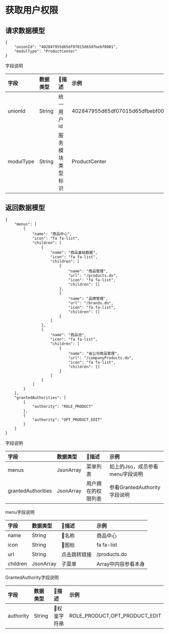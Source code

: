 # 获取用户权限

## 请求数据模型

```
{
    "unionId": "402847955d65df07015d65dfbebf0001",
    "modulType": "ProductCenter"
}
```

字段说明

| 字段 | 数据类型 | 描述 | 示例 |
| :--- | :--- | :--- | :--- |
| unionId | String | 统一用户id | 402847955d65df07015d65dfbebf0001 |
| modulType | String | 服务模块类型标识 | ProductCenter |

## 

## 返回数据模型

```
{
    "menus": [
        {
            "name": "商品中心",
            "icon": "fa fa-list",
            "children": [
                {
                    "name": "商品基础数据",
                    "icon": "fa fa-list",
                    "children": [
                        {
                            "name": "商品管理",
                            "url": "/products.do",
                            "icon": "fa fa-list",
                            "children": []
                        },
                        {
                            "name": "品牌管理",
                            "url": "/brands.do",
                            "icon": "fa fa-list",
                            "children": []
                        }
                    ]
                },
                {
                    "name": "商品池",
                    "icon": "fa fa-list",
                    "children": [
                        {
                            "name": "省公司商品管理",
                            "url": "/companyProducts.do",
                            "icon": "fa fa-list",
                            "children": []
                        }
                    ]
                }
            ]
        }
    ],
    "grantedAuthorities": [
        {
            "authority": "ROLE_PRODUCT"
        },
        {
            "authority": "OPT_PRODUCT_EDIT"
        }
    ]
}
```

字段说明

| 字段 | 数据类型 | 描述 | 示例 |
| :--- | :--- | :--- | :--- |
| menus | JsonArray | 菜单列表 | 如上的Jso，成员参看menu字段说明 |
| grantedAuthorities | JsonArray | 用户拥在的权限列表 | 参看GrantedAuthority字段说明 |

menu字段说明

| 字段 | 数据类型 | 描述 | 示例 |
| :--- | :--- | :--- | :--- |
| name | String | 名称 | 商品中心 |
| icon | String | 图标 | fa fa-list |
| url | String | 点击跳转链接 | /products.do |
| children | JsonArray | 子菜单 | Array中内容参看本身 |

GrantedAuthority字段说明

| 字段 | 数据类型 | 描述 | 示例 |
| :--- | :--- | :--- | :--- |
| authority | String | 权鉴字符串 | ROLE\_PRODUCT,OPT\_PRODUCT\_EDIT |



